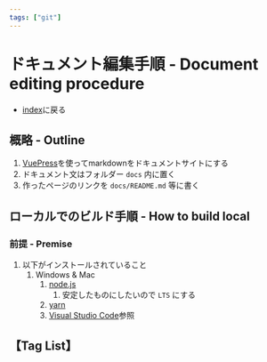 ```yaml
---
tags: ["git"]
---
```

# ドキュメント編集手順 - Document editing procedure
- [index](/)に戻る

## 概略 - Outline
1. [VuePress](https://vuepress.vuejs.org/)を使ってmarkdownをドキュメントサイトにする
1. ドキュメント文はフォルダー `docs` 内に置く
1. 作ったページのリンクを `docs/README.md` 等に書く

## ローカルでのビルド手順 - How to build local
### 前提 - Premise
1. 以下がインストールされていること
    1. Windows & Mac
        1. [node.js](https://nodejs.org/ja/)
            1. 安定したものにしたいので `LTS` にする
        1. [yarn](https://yarnpkg.com/lang/ja/)
        1. [Visual Studio Code](tools/VisualStudioCode.md)参照

## 【Tag List】
<TagList />
